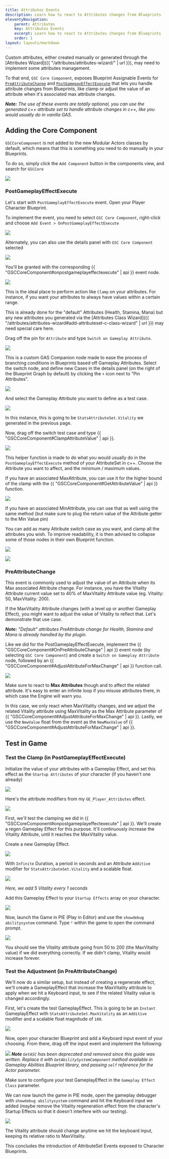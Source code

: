 ```yaml
---
title: Attributes Events
description: Learn how to react to Attributes changes from Blueprints
eleventyNavigation:
    parent: Attributes
    key: Attributes Events
    excerpt: Learn how to react to Attributes changes from Blueprints
    order: 1
layout: layouts/markdown
---
```


Custom attributes, either created manually or generated through the [Attributes Wizard]({{ "/attributes/attributes-wizard/" | url }}), may need to implement some attributes management.

To that end, `GSC Core Component`, exposes Blueprint Assignable Events for [`PreAttributeChange`](https://github.com/tranek/GASDocumentation#concepts-as-preattributechange) and [`PostGamepayEffectExecute`](https://github.com/tranek/GASDocumentation#concepts-as-postgameplayeffectexecute) that lets you handle attribute changes from Blueprints, like clamp or adjust the value of an attribute when it's associated max attribute changes.

***Note:*** *The use of these events are totally optional, you can use the generated c++ attribute set to handle attribute changes in c++, like you would usually do in vanilla GAS.*

## Adding the Core Component

`GSCCoreComponent` is not added to the new Modular Actors classes by default, which means that this is something you need to do manually in your Blueprints. 

To do so, simply click the `Add Component` button in the components view, and search for `GSCCore`

![](add_component.png)

### PostGameplayEffectExecute

Let's start with `PostGameplayEffectExecute` event. Open your Player Character Blueprint.

To implement the event, you need to select `GSC Core Component`, right-click and choose `Add Event > OnPostGameplayEffectExecute`

![](component_add_event.png)

Alternately, you can also use the details panel with `GSC Core Component` selected

![](component_add_event_details_panel.png)

You'll be granted with the corresponding {{ "GSCCoreComponent#onpostgameplayeffectexecute" | api }} event node.

![](execute_node.png)

This is the ideal place to perform action like `Clamp` on your attributes. For instance, if you want your attributes to always have values within a certain range.

This is already done for the "default" Attributes (Health, Stamina, Mana) but any new attributes you generated via the [Attributes Class Wizard]({{ "/attributes/attributes-wizard#add-attributeset-c-class-wizard" | url }}) may need special care here.

Drag off the pin for `Attribute` and type `Switch on Gameplay Attribute`.

![](switch-on-attribute.png)

This is a custom GAS Companion node made to ease the process of branching conditions in Blueprints based off Gameplay Attributes. Select the switch node, and define new Cases in the details panel (on the right of the Blueprint Graph by default) by clicking the `+` icon next to "Pin Attributes".

![](switch-details.png)

And select the Gameplay Attribute you want to define as a test case.

![](switch-details-vitality.png)

In this instance, this is going to be `StatsAttributeSet.Vitality` we generated in the previous page.

Now, drag off the switch test case and type {{ "GSCCoreComponent#ClampAttributeValue" | api }}.

![](component_clamp.png)

This helper function is made to do what you would usually do in the `PostGameplayEffectExecute` method of your AttributeSet in c++. Choose the Attribute you want to affect, and the minimum / maximum values.

If you have an associated MaxAttribute, you can use it for the higher bound of the clamp with the {{ "GSCCoreComponent#GetAttributeValue" | api }} function.

![](component_clamp_max_attribute.png)

If you have an associated MinAttribute, you can use that as well using the same method (but make sure to plug the return value of the Attribute getter to the Min Value pin)

You can add as many Attribute switch case as you want, and clamp all the attributes you wish. To improve readability, it is then advised to collapse some of those nodes in their own Blueprint function.

![](collapse-nodes-to-function.png)

![](postge-execute-with-collapsed-function.png)

### PreAttributeChange

This event is commonly used to adjust the value of an Attribute when its Max associated Attribute change. For instance, you have the Vitality Attribute current value set to 40% of MaxVitality Attribute value (eg. Vitality: 50, MaxVitality: 200).

If the MaxVitality Attribute changes (with a level up or another Gameplay Effect), you might want to adjust the value of Vitality to reflect that. Let's demonstrate that use case.

***Note:*** *"Default" attributes PreAttribute change for Health, Stamina and Mana is already handled by the plugin.*

Like we did for the PostGameplayEffectExecute, implement the {{ "GSCCoreComponent#OnPreAttributeChange" | api }} event node (by selecting `GSC Core Component`) and create a `Switch on Gameplay Attribute` node, followed by an {{ "GSCCoreComponent#AdjustAttributeForMaxChange" | api }} function call.

![](on-preattribute-change.png)

Make sure to react to **Max Attributes** though and to affect the related attribute. It's easy to enter an infinite loop if you misuse attributes there, in which case the Engine will warn you.

In this case, we only react when MaxVitality changes, and we adjust the related Vitality attribute using MaxVitality as the Max Attribute parameter of {{ "GSCCoreComponent#AdjustAttributeForMaxChange" | api }}. Lastly, we use the `NewValue` float from the event as the `NewMaxValue` of {{ "GSCCoreComponent#AdjustAttributeForMaxChange" | api }}.

## Test in Game

### Test the Clamp (in PostGameplayEffectExecute)

Initialize the value of your attributes with a Gameplay Effect, and set this effect as the `Startup Attributes` of your character (if you haven't one already)

![](character-startup-attributes.png)

Here's the attribute modifiers from my `GE_Player_Attributes` effect.

![](ge-player-attributes.png)

First, we'll test the clamping we did in {{ "GSCCoreComponent#onpostgameplayeffectexecute" | api }}. We'll create a regen Gameplay Effect for this purpose. It'll continuously increase the Vitality Attribute, until it reaches the MaxVitality value.

Create a new Gameplay Effect.

![](new-ge.png)

With `Infinite` Duration, a period in seconds and an Attribute `Additive` modifier for `StatsAttributeSet.Vitality` and a scalable float.

![](regen-ge-details.png)

*Here, we add 5 Vitality every 1 seconds*

Add this Gameplay Effect to your `Startup Effects` array on your character.

![](startup-effects.png)

Now, launch the Game in PIE (Play in Editor) and use the `showdebug abilitysystem` command. Type `²` within the game to open the command prompt.

![](vitality-attributes.png)

You should see the Vitality attribute going from 50 to 200 (the MaxVitality value) if we did everything correctly. If we didn't clamp, Vitality would increase forever.

### Test the Adjustment (in PreAttributeChange)

We'll now do a similar setup, but instead of creating a regenerate effect, we'll create a GameplayEffect that increase the MaxVitality attribute to apply when we hit a Keyboard input, to see if the related Vitality value is changed accordingly.

First, let's create the test GameplayEffect. This is going to be an `Instant` GameplayEffect with `StatsAttributeSet.MaxVitality` as an `Additive` modifier and a scalable float magnitude of `100`.

![](ge-test-addmax.png)

Now, open your character Blueprint and add a Keyboard input event of your choosing. From there, drag off the input event and implement the following: 

![](test-ge-input.png)
***Note** `GetASC` has been deprecated and removed since this guide was written. Replace it with `GetAbilitySystemComponent` method available in Gameplay Abilities Blueprint library, and passing `self` reference for the Actor parameter.*

Make sure to configure your test GameplayEffect in the `Gameplay Effect Class` parameter.

We can now launch the game in PIE mode, open the gameplay debugger with `showdebug abilitysystem` command and hit the Keyboard input we added (maybe remove the Vitality regeneration effect from the character's Startup Effects so that it doesn't interfere with our testing).

![](ge-adjust-debug-test.png)

The Vitality attribute should change anytime we hit the keyboard input, keeping its relative ratio to MaxVitality.

This concludes the introduction of AttributeSet Events exposed to Character Blueprints.

